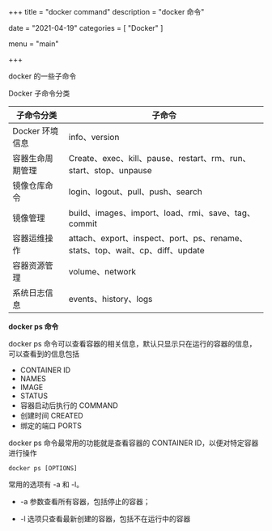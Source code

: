 +++
title = "docker command"
description = "docker 命令"

date = "2021-04-19"
categories = [
"Docker"
]

menu = "main"

+++

docker 的一些子命令

<!--more-->

Docker 子命令分类

| 子命令分类       | 子命令                                                       |
| ---------------- | ------------------------------------------------------------ |
| Docker 环境信息  | info、version                                                |
| 容器生命周期管理 | Create、exec、kill、pause、restart、rm、run、start、stop、unpause |
| 镜像仓库命令     | login、logout、pull、push、search                            |
| 镜像管理         | build、images、import、load、rmi、save、tag、commit          |
| 容器运维操作     | attach、export、inspect、port、ps、rename、stats、top、wait、cp、diff、update |
| 容器资源管理     | volume、network                                              |
| 系统日志信息     | events、history、logs                                        |

**docker ps 命令**

docker ps 命令可以查看容器的相关信息，默认只显示只在运行的容器的信息，  
可以查看到的信息包括 

- CONTAINER ID
- NAMES
- IMAGE
- STATUS
- 容器启动后执行的 COMMAND
- 创建时间 CREATED
- 绑定的端口 PORTS

docker ps 命令最常用的功能就是查看容器的 CONTAINER ID，以便对特定容器进行操作

```shell
docker ps [OPTIONS]
```

常用的选项有 -a 和 -l。

- -a 参数查看所有容器，包括停止的容器；

- -l 选项只查看最新创建的容器，包括不在运行中的容器
